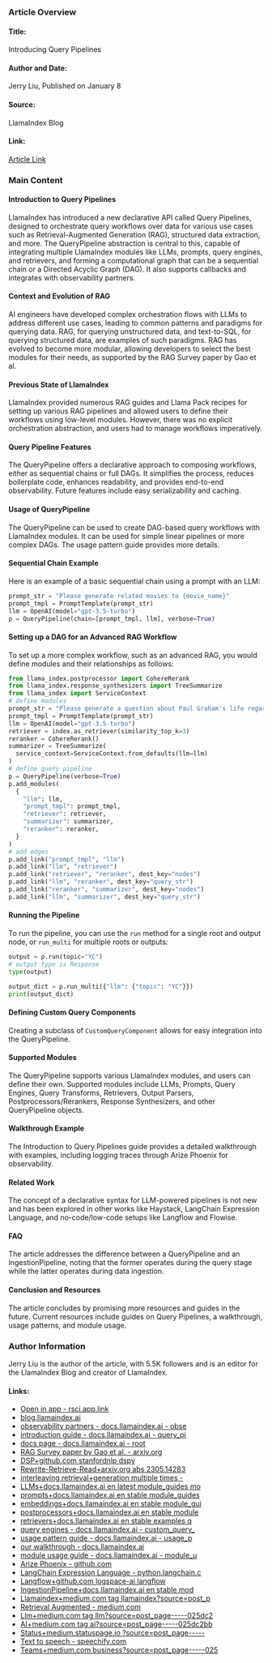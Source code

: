 ### Article Overview
#### Title:
Introducing Query Pipelines
#### Author and Date:
Jerry Liu, Published on January 8
#### Source:
LlamaIndex Blog
#### Link:
[Article Link](https://blog.llamaindex.ai/introducing-query-pipelines-025dc2bb0537)
### Main Content
#### Introduction to Query Pipelines
LlamaIndex has introduced a new declarative API called Query Pipelines, designed to orchestrate query workflows over data for various use cases such as Retrieval-Augmented Generation (RAG), structured data extraction, and more. The QueryPipeline abstraction is central to this, capable of integrating multiple LlamaIndex modules like LLMs, prompts, query engines, and retrievers, and forming a computational graph that can be a sequential chain or a Directed Acyclic Graph (DAG). It also supports callbacks and integrates with observability partners.
#### Context and Evolution of RAG
AI engineers have developed complex orchestration flows with LLMs to address different use cases, leading to common patterns and paradigms for querying data. RAG, for querying unstructured data, and text-to-SQL, for querying structured data, are examples of such paradigms. RAG has evolved to become more modular, allowing developers to select the best modules for their needs, as supported by the RAG Survey paper by Gao et al.
#### Previous State of LlamaIndex
LlamaIndex provided numerous RAG guides and Llama Pack recipes for setting up various RAG pipelines and allowed users to define their workflows using low-level modules. However, there was no explicit orchestration abstraction, and users had to manage workflows imperatively.
#### Query Pipeline Features
The QueryPipeline offers a declarative approach to composing workflows, either as sequential chains or full DAGs. It simplifies the process, reduces boilerplate code, enhances readability, and provides end-to-end observability. Future features include easy serializability and caching.
#### Usage of QueryPipeline
The QueryPipeline can be used to create DAG-based query workflows with LlamaIndex modules. It can be used for simple linear pipelines or more complex DAGs. The usage pattern guide provides more details.
#### Sequential Chain Example
Here is an example of a basic sequential chain using a prompt with an LLM:
```python
prompt_str = "Please generate related movies to {movie_name}"
prompt_tmpl = PromptTemplate(prompt_str)
llm = OpenAI(model="gpt-3.5-turbo")
p = QueryPipeline(chain=[prompt_tmpl, llm], verbose=True)
```
#### Setting up a DAG for an Advanced RAG Workflow
To set up a more complex workflow, such as an advanced RAG, you would define modules and their relationships as follows:
```python
from llama_index.postprocessor import CohereRerank
from llama_index.response_synthesizers import TreeSummarize
from llama_index import ServiceContext
# define modules
prompt_str = "Please generate a question about Paul Graham's life regarding the following topic {topic}"
prompt_tmpl = PromptTemplate(prompt_str)
llm = OpenAI(model="gpt-3.5-turbo")
retriever = index.as_retriever(similarity_top_k=3)
reranker = CohereRerank()
summarizer = TreeSummarize(
  service_context=ServiceContext.from_defaults(llm=llm)
)
# define query pipeline
p = QueryPipeline(verbose=True)
p.add_modules(
  {
    "llm": llm,
    "prompt_tmpl": prompt_tmpl,
    "retriever": retriever,
    "summarizer": summarizer,
    "reranker": reranker,
  }
)
# add edges
p.add_link("prompt_tmpl", "llm")
p.add_link("llm", "retriever")
p.add_link("retriever", "reranker", dest_key="nodes")
p.add_link("llm", "reranker", dest_key="query_str")
p.add_link("reranker", "summarizer", dest_key="nodes")
p.add_link("llm", "summarizer", dest_key="query_str")
```
#### Running the Pipeline
To run the pipeline, you can use the `run` method for a single root and output node, or `run_multi` for multiple roots or outputs:
```python
output = p.run(topic="YC")
# output type is Response
type(output)
```
```python
output_dict = p.run_multi({"llm": {"topic": "YC"}})
print(output_dict)
```
#### Defining Custom Query Components
Creating a subclass of `CustomQueryComponent` allows for easy integration into the QueryPipeline.
#### Supported Modules
The QueryPipeline supports various LlamaIndex modules, and users can define their own. Supported modules include LLMs, Prompts, Query Engines, Query Transforms, Retrievers, Output Parsers, Postprocessors/Rerankers, Response Synthesizers, and other QueryPipeline objects.
#### Walkthrough Example
The Introduction to Query Pipelines guide provides a detailed walkthrough with examples, including logging traces through Arize Phoenix for observability.
#### Related Work
The concept of a declarative syntax for LLM-powered pipelines is not new and has been explored in other works like Haystack, LangChain Expression Language, and no-code/low-code setups like Langflow and Flowise.
#### FAQ
The article addresses the difference between a QueryPipeline and an IngestionPipeline, noting that the former operates during the query stage while the latter operates during data ingestion.
#### Conclusion and Resources
The article concludes by promising more resources and guides in the future. Current resources include guides on Query Pipelines, a walkthrough, usage patterns, and module usage.
### Author Information
Jerry Liu is the author of the article, with 5.5K followers and is an editor for the LlamaIndex Blog and creator of LlamaIndex.
#### Links:
  - [Open in app - rsci.app.link](https://rsci.app.link/?%24canonical_url=https%3A%2F%2Fmedium.com%2Fp%2F025dc2bb0537&%7Efeature=LoOpenInAppButton&%7Echannel=ShowPostUnderCollection&source=---two_column_layout_nav----------------------------------)
  - [blog.llamaindex.ai](https://blog.llamaindex.ai/?source=post_page-----025dc2bb0537--------------------------------)
  - [observability partners - docs.llamaindex.ai - obse](https://docs.llamaindex.ai/en/latest/module_guides/observability/observability.html)
  - [introduction guide - docs.llamaindex.ai - query_pi](https://docs.llamaindex.ai/en/latest/examples/pipeline/query_pipeline.html)
  - [docs page - docs.llamaindex.ai - root](https://docs.llamaindex.ai/en/latest/module_guides/querying/pipeline/root.html)
  - [RAG Survey paper by Gao et al. - arxiv.org](https://arxiv.org/pdf/2312.10997.pdf)
  - [DSP+github.com stanfordnlp dspy](https://github.com/stanfordnlp/dspy)
  - [Rewrite-Retrieve-Read+arxiv.org abs 2305.14283](https://arxiv.org/abs/2305.14283)
  - [interleaving retrieval+generation multiple times -](https://arxiv.org/abs/2305.15294)
  - [LLMs+docs.llamaindex.ai en latest module_guides mo](https://docs.llamaindex.ai/en/latest/module_guides/models/llms.html)
  - [prompts+docs.llamaindex.ai en stable module_guides](https://docs.llamaindex.ai/en/stable/module_guides/models/prompts.html#prompts)
  - [embeddings+docs.llamaindex.ai en stable module_gui](https://docs.llamaindex.ai/en/stable/module_guides/models/embeddings.html)
  - [postprocessors+docs.llamaindex.ai en stable module](https://docs.llamaindex.ai/en/stable/module_guides/querying/node_postprocessors/root.html)
  - [retrievers+docs.llamaindex.ai en stable examples q](https://docs.llamaindex.ai/en/stable/examples/query_engine/CustomRetrievers.html)
  - [query engines - docs.llamaindex.ai - custom_query_](https://docs.llamaindex.ai/en/stable/examples/query_engine/custom_query_engine.html)
  - [usage pattern guide - docs.llamaindex.ai - usage_p](https://docs.llamaindex.ai/en/latest/module_guides/querying/pipeline/usage_pattern.html)
  - [our walkthrough - docs.llamaindex.ai](https://docs.llamaindex.ai/en/latest/module_guides/querying/pipeline/usage_pattern.html#defining-a-custom-query-component)
  - [module usage guide - docs.llamaindex.ai - module_u](https://docs.llamaindex.ai/en/latest/module_guides/querying/pipeline/module_usage.html)
  - [Arize Phoenix - github.com](https://github.com/Arize-ai/phoenix)
  - [LangChain Expression Language - python.langchain.c](https://python.langchain.com/docs/expression_language/)
  - [Langflow+github.com logspace-ai langflow](https://github.com/logspace-ai/langflow)
  - [IngestionPipeline+docs.llamaindex.ai en stable mod](https://docs.llamaindex.ai/en/stable/module_guides/loading/ingestion_pipeline/root.html)
  - [Llamaindex+medium.com tag llamaindex?source=post_p](https://medium.com/tag/llamaindex?source=post_page-----025dc2bb0537---------------llamaindex-----------------)
  - [Retrieval Augmented - medium.com](https://medium.com/tag/retrieval-augmented?source=post_page-----025dc2bb0537---------------retrieval_augmented-----------------)
  - [Llm+medium.com tag llm?source=post_page-----025dc2](https://medium.com/tag/llm?source=post_page-----025dc2bb0537---------------llm-----------------)
  - [AI+medium.com tag ai?source=post_page-----025dc2bb](https://medium.com/tag/ai?source=post_page-----025dc2bb0537---------------ai-----------------)
  - [Status+medium.statuspage.io ?source=post_page-----](https://medium.statuspage.io/?source=post_page-----025dc2bb0537--------------------------------)
  - [Text to speech - speechify.com](https://speechify.com/medium?source=post_page-----025dc2bb0537--------------------------------)
  - [Teams+medium.com business?source=post_page-----025](https://medium.com/business?source=post_page-----025dc2bb0537--------------------------------)